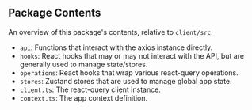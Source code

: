 ## Package Contents

An overview of this package's contents, relative to `client/src`.

- `api`: Functions that interact with the axios instance directly.
- `hooks`: React hooks that may or may not interact with the API, but are generally used to manage state/stores.
- `operations`: React hooks that wrap various react-query operations.
- `stores`: Zustand stores that are used to manage global app state.
- `client.ts`: The react-query client instance.
- `context.ts`: The app context definition.
